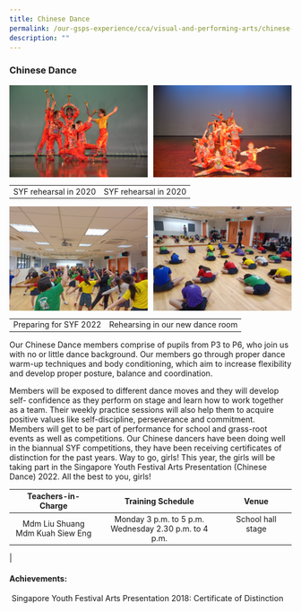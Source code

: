 ```yaml
---
title: Chinese Dance
permalink: /our-gsps-experience/cca/visual-and-performing-arts/chinese-dance/
description: ""
---
```


### **Chinese Dance**

<img src="/images/cd1.jpg" style="width:49%" align=left>
<img src="/images/cd2.jpg" style="width:49%" align=right>

<br clear="left">

|  |  |
|:---:|:---:|
| SYF rehearsal in 2020  | SYF rehearsal in 2020  |

<img src="/images/cd3.jpg" style="width:49%" align=left>
<img src="/images/cd4.jpg" style="width:49%" align=right>

<br clear="left">

|  |  |
|:---:|:---:|
|  Preparing for SYF 2022	  |  Rehearsing in our new dance room |

Our Chinese Dance members comprise of pupils from P3 to P6, who join us with no or little dance background. Our members go through proper dance warm-up techniques and body conditioning, which aim to increase flexibility and develop proper posture, balance and coordination.   

Members will be exposed to different dance moves and they will develop self- confidence as they perform on stage and learn how to work together as a team. Their weekly practice sessions will also help them to acquire positive values like self-discipline, perseverance and commitment. Members will get to be part of performance for school and grass-root events as well as competitions. Our Chinese dancers have been doing well in the biannual SYF competitions, they have been receiving certificates of distinction for the past years. Way to go, girls! This year, the girls will be taking part in the Singapore Youth Festival Arts Presentation (Chinese Dance) 2022. All the best to you, girls!

| Teachers-in-Charge | Training Schedule |   Venue  |
|:---:|:---:|:---:|
| Mdm Liu Shuang<br>Mdm Kuah Siew Eng | Monday 3 p.m. to 5 p.m.<br>Wednesday 2.30 p.m. to 4 p.m. | School hall stage<br><br> |
|

#### **Achievements:**
 Singapore Youth Festival Arts Presentation 2018: Certificate of Distinction